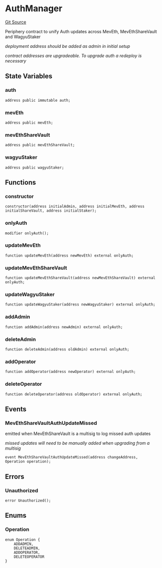 # AuthManager

[Git Source](https://github.com/manifoldfinance/mevETH2/blob/b0e2069a5fc2dbba164002d348bd88f3539a53df/src/libraries/AuthManager.sol)

Periphery contract to unify Auth updates across MevEth, MevEthShareVault and WagyuStaker

_deployment address should be added as admin in initial setup_

_contract addresses are upgradeable. To upgrade auth a redeploy is necessary_

## State Variables

### auth

```solidity
address public immutable auth;
```

### mevEth

```solidity
address public mevEth;
```

### mevEthShareVault

```solidity
address public mevEthShareVault;
```

### wagyuStaker

```solidity
address public wagyuStaker;
```

## Functions

### constructor

```solidity
constructor(address initialAdmin, address initialMevEth, address initialShareVault, address initialStaker);
```

### onlyAuth

```solidity
modifier onlyAuth();
```

### updateMevEth

```solidity
function updateMevEth(address newMevEth) external onlyAuth;
```

### updateMevEthShareVault

```solidity
function updateMevEthShareVault(address newMevEthShareVault) external onlyAuth;
```

### updateWagyuStaker

```solidity
function updateWagyuStaker(address newWagyuStaker) external onlyAuth;
```

### addAdmin

```solidity
function addAdmin(address newAdmin) external onlyAuth;
```

### deleteAdmin

```solidity
function deleteAdmin(address oldAdmin) external onlyAuth;
```

### addOperator

```solidity
function addOperator(address newOperator) external onlyAuth;
```

### deleteOperator

```solidity
function deleteOperator(address oldOperator) external onlyAuth;
```

## Events

### MevEthShareVaultAuthUpdateMissed

emitted when MevEthShareVault is a multisig to log missed auth updates

_missed updates will need to be manually added when upgrading from a multisig_

```solidity
event MevEthShareVaultAuthUpdateMissed(address changeAddress, Operation operation);
```

## Errors

### Unauthorized

```solidity
error Unauthorized();
```

## Enums

### Operation

```solidity
enum Operation {
    ADDADMIN,
    DELETEADMIN,
    ADDOPERATOR,
    DELETEOPERATOR
}
```
